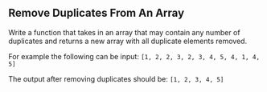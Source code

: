 ## Remove Duplicates From An Array

Write a function that takes in an array that may contain any number of duplicates and returns a new array with all duplicate elements removed.

For example the following can be input:
`[1, 2, 2, 3, 2, 3, 4, 5, 4, 1, 4, 5]`

The output after removing duplicates should be:
`[1, 2, 3, 4, 5]`
